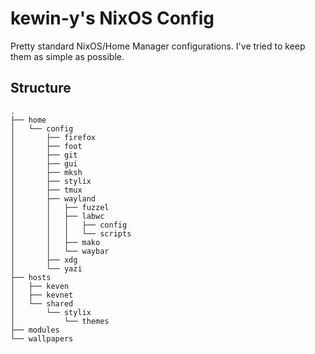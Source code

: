 # kewin-y's NixOS Config

Pretty standard NixOS/Home Manager configurations. I've tried to keep them as simple as possible.

## Structure

```
.
├── home
│   └── config
│       ├── firefox
│       ├── foot
│       ├── git
│       ├── gui
│       ├── mksh
│       ├── stylix
│       ├── tmux
│       ├── wayland
│       │   ├── fuzzel
│       │   ├── labwc
│       │   │   ├── config
│       │   │   └── scripts
│       │   ├── mako
│       │   └── waybar
│       ├── xdg
│       └── yazi
├── hosts
│   ├── keven
│   ├── kevnet
│   └── shared
│       └── stylix
│           └── themes
├── modules
└── wallpapers
```
